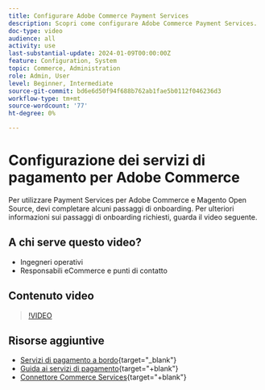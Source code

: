 ```yaml
---
title: Configurare Adobe Commerce Payment Services
description: Scopri come configurare Adobe Commerce Payment Services.
doc-type: video
audience: all
activity: use
last-substantial-update: 2024-01-09T00:00:00Z
feature: Configuration, System
topic: Commerce, Administration
role: Admin, User
level: Beginner, Intermediate
source-git-commit: bd6e6d50f94f688b762ab1fae5b0112f046236d3
workflow-type: tm+mt
source-wordcount: '77'
ht-degree: 0%

---
```


# Configurazione dei servizi di pagamento per Adobe Commerce

Per utilizzare Payment Services per Adobe Commerce e Magento Open Source, devi completare alcuni passaggi di onboarding. Per ulteriori informazioni sui passaggi di onboarding richiesti, guarda il video seguente.

## A chi serve questo video?

- Ingegneri operativi
- Responsabili eCommerce e punti di contatto

## Contenuto video

>[!VIDEO](https://video.tv.adobe.com/v/3425957?learn=on)

## Risorse aggiuntive

- [Servizi di pagamento a bordo](https://experienceleague.adobe.com/docs/commerce-merchant-services/payment-services/get-started/onboard.html){target="_blank"}
- [Guida ai servizi di pagamento](https://experienceleague.adobe.com/docs/commerce-merchant-services/payment-services/guide-overview.html){target="+blank"}
- [Connettore Commerce Services](https://experienceleague.adobe.com/docs/commerce-merchant-services/user-guides/integration-services/saas.html){target="+blank"}
